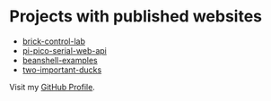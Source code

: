 # Projects with published websites

* [brick-control-lab](https://chabala.github.io/brick-control-lab/)
* [pi-pico-serial-web-api](https://chabala.github.io/pi-pico-serial-web-api/)
* [beanshell-examples](https://chabala.github.io/beanshell-examples/)
* [two-important-ducks](https://chabala.github.io/two-important-ducks/)

Visit my [GitHub Profile](https://github.com/chabala/).


